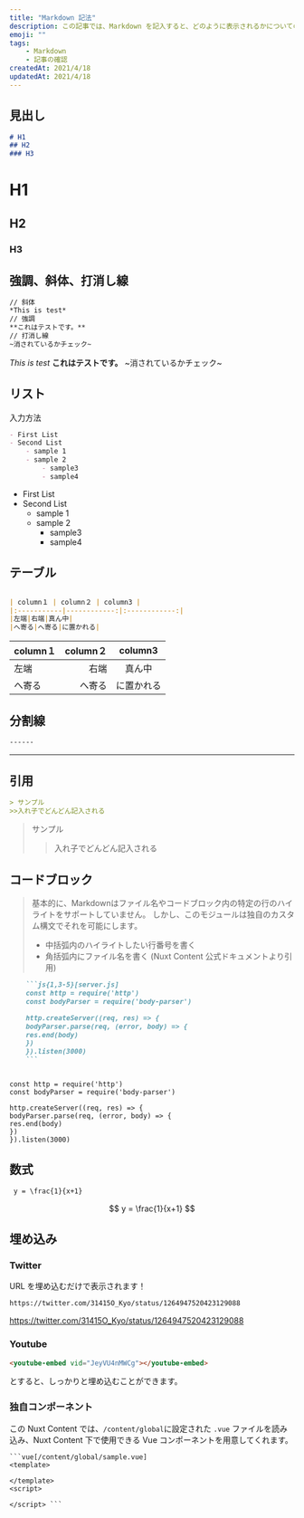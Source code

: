 ```yaml
---
title: "Markdown 記法"
description: この記事では、Markdown を記入すると、どのように表示されるかについての一覧をまとめました。
emoji: ""
tags:
    - Markdown
    - 記事の確認
createdAt: 2021/4/18
updatedAt: 2021/4/18
---
```


## 見出し

``` markdown
# H1
## H2
### H3

```

# H1
## H2
### H3

## 強調、斜体、打消し線

```markdown
// 斜体
*This is test*
// 強調
**これはテストです。**
// 打消し線
~消されているかチェック~
```

*This is test*
**これはテストです。**
~消されているかチェック~
## リスト

入力方法

```markdown
- First List 
- Second List
    - sample 1
    - sample 2 
        - sample3
        - sample4
```
- First List 
- Second List
    - sample 1
    - sample 2 
        - sample3
        - sample4

## テーブル

``` markdown

| column１ | column２ | column3 |
|:-----------|------------:|:------------:|
|左端|右端|真ん中|
|へ寄る|へ寄る|に置かれる|
```
| column１ | column２ | column3 |
|:-----------|------------:|:------------:|
|左端|右端|真ん中|
|へ寄る|へ寄る|に置かれる|

## 分割線


```markdown
------
```

------

## 引用

```markdown 
> サンプル
>>入れ子でどんどん記入される
```
> サンプル
>>入れ子でどんどん記入される

## コードブロック

>基本的に、Markdownはファイル名やコードブロック内の特定の行のハイライトをサポートしていません。
>しかし、このモジュールは独自のカスタム構文でそれを可能にします。
> - 中括弧内のハイライトしたい行番号を書く
> - 角括弧内にファイル名を書く
>(Nuxt Content 公式ドキュメントより引用)

```markdown
    ```js{1,3-5}[server.js]
    const http = require('http')
    const bodyParser = require('body-parser')

    http.createServer((req, res) => {
    bodyParser.parse(req, (error, body) => {
    res.end(body)
    })
    }).listen(3000)
    ```
```

```js{1,3-5}[server.js]

const http = require('http')
const bodyParser = require('body-parser')

http.createServer((req, res) => {
bodyParser.parse(req, (error, body) => {
res.end(body)
})
}).listen(3000)

```

## 数式

```markdown
 y = \frac{1}{x+1}
```

$$
 y = \frac{1}{x+1}
$$

## 埋め込み

### Twitter
URL を埋め込むだけで表示されます！
```markdown 
https://twitter.com/31415O_Kyo/status/1264947520423129088
```
https://twitter.com/31415O_Kyo/status/1264947520423129088

### Youtube 

```markdown
<youtube-embed vid="JeyVU4nMWCg"></youtube-embed>
``` 
とすると、しっかりと埋め込むことができます。

<youtube-embed vid="JeyVU4nMWCg"></youtube-embed>

### 独自コンポーネント
この Nuxt Content では、`/content/global`に設定された `.vue` ファイルを読み込み、Nuxt Content 下で使用できる Vue コンポーネントを用意してくれます。

```markdown[sample.md]
```vue[/content/global/sample.vue]
<template>

</template>
<script>

</script> ```
```
